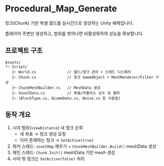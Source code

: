 # Procedural_Map_Generate

청크(Chunk) 기반 복셀 월드를 실시간으로 생성하는 Unity 예제입니다.

플레이어 주변만 생성하고, 범위를 벗어나면 비활성화하여 성능을 확보합니다.

## 프로젝트 구조
```
Assets/
└─ Script/
   ├─ World.cs              // 월드/청크 관리 + 스레드 디스패치
   ├─ Chunk.cs              // 청크 GameObject + MeshRenderer/Filter 구성
   ├─ ChunkMeshBuilder.cs   // MeshData 생성
   ├─ VoxelData.cs          // 복셀/아틀라스 상수 및 헬퍼
   ├─ (BlockType.cs, BiomeData.cs, Noise.cs 등 사용됨)
```
## 동작 개요
1. 시야 범위(`viewDistance`) 내 청크 순회
   - 새 좌표 → 청크 생성 요청
   - 이미 존재하는 청크 → `SetActive(true)`
2. 워커 스레드: `voxelMap` 채우기 + `ChunkMeshBuilder.Build()` meshData 생성
3. 메인 스레드: `Chunk.Init()` meshData 기반 mesh 생성
4. 시야 밖 청크는 `SetActive(false)` 처리
